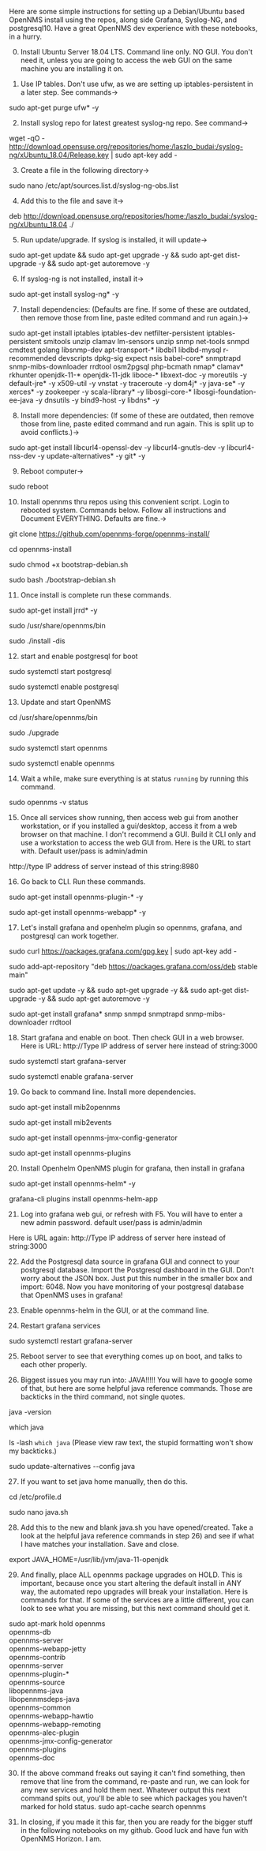 Here are some simple instructions for setting up a Debian/Ubuntu based OpenNMS install using the repos, along side Grafana, Syslog-NG, and postgresql10.
Have a great OpenNMS dev experience with these notebooks, in a hurry.

0) Install Ubuntu Server 18.04 LTS. Command line only. NO GUI. You don't need it, unless you are going to access the web GUI on the same machine you are installing it on.

1) Use IP tables. Don't use ufw, as we are setting up iptables-persistent in a later step. See commands->

sudo apt-get purge ufw* -y

2) Install syslog repo for latest greatest syslog-ng repo. See command->

wget -qO - http://download.opensuse.org/repositories/home:/laszlo_budai:/syslog-ng/xUbuntu_18.04/Release.key | sudo apt-key add -

3) Create a file in the following directory-> 

sudo nano /etc/apt/sources.list.d/syslog-ng-obs.list

4) Add this to the file and save it-> 

deb http://download.opensuse.org/repositories/home:/laszlo_budai:/syslog-ng/xUbuntu_18.04 ./

5) Run update/upgrade. If syslog is installed, it will update-> 

sudo apt-get update && sudo apt-get upgrade -y && sudo apt-get dist-upgrade -y && sudo apt-get autoremove -y

6) If syslog-ng is not installed, install it-> 

sudo apt-get install syslog-ng* -y

7) Install dependencies: (Defaults are fine. If some of these are outdated, then remove those from line, paste edited command and run again.)-> 

sudo apt-get install iptables iptables-dev netfilter-persistent iptables-persistent smitools unzip clamav lm-sensors unzip snmp net-tools snmpd cmdtest golang libsnmp-dev apt-transport-* libdbi1 libdbd-mysql r-recommended devscripts dpkg-sig expect nsis babel-core* snmptrapd snmp-mibs-downloader rrdtool osm2pgsql php-bcmath nmap* clamav* rkhunter openjdk-11-* openjdk-11-jdk liboce-* libxext-doc -y moreutils -y default-jre* -y x509-util -y vnstat -y traceroute -y dom4j* -y java-se* -y xerces* -y zookeeper -y scala-library* -y libosgi-core-* libosgi-foundation-ee-java -y dnsutils -y bind9-host -y libdns* -y

8) Install more dependencies:  (If some of these are outdated, then remove those from line, paste edited command and run again. This is split up to avoid conflicts.)-> 

sudo apt-get install libcurl4-openssl-dev -y libcurl4-gnutls-dev -y libcurl4-nss-dev -y update-alternatives* -y git* -y

9) Reboot computer-> 

sudo reboot

10) Install opennms thru repos using this convenient script. Login to rebooted system. Commands below. Follow all instructions and Document EVERYTHING. Defaults are fine.-> 

git clone https://github.com/opennms-forge/opennms-install/

cd opennms-install

sudo chmod +x bootstrap-debian.sh

sudo bash ./bootstrap-debian.sh

11) Once install is complete run these commands.

sudo apt-get install jrrd* -y

sudo /usr/share/opennms/bin

sudo ./install -dis

12) start and enable postgresql for boot

sudo systemctl start postgresql

sudo systemctl enable postgresql

13) Update and start OpenNMS

cd /usr/share/opennms/bin

sudo ./upgrade

sudo systemctl start opennms

sudo systemctl enable opennms

14) Wait a while, make sure everything is at status `running` by running this command.

sudo opennms -v status

15) Once all services show running, then access web gui from another workstation, or if you installed a gui/desktop, access it from a web browser on that machine. I don't recommend a GUI. Build it CLI only and use a workstation to access the web GUI from. Here is the URL to start with. Default user/pass is admin/admin

http://type IP address of server instead of this string:8980

16) Go back to CLI. Run these commands.

sudo apt-get install opennms-plugin-* -y

sudo apt-get install opennms-webapp* -y

17) Let's install grafana and openhelm plugin so opennms, grafana, and postgresql can work together.

sudo curl https://packages.grafana.com/gpg.key | sudo apt-key add -

sudo add-apt-repository "deb https://packages.grafana.com/oss/deb stable main"

sudo apt-get update -y && sudo apt-get upgrade -y && sudo apt-get dist-upgrade -y && sudo apt-get autoremove -y

sudo apt-get install grafana* snmp snmpd snmptrapd snmp-mibs-downloader rrdtool

18) Start grafana and enable on boot. Then check GUI in a web browser. Here is URL:  http://Type IP address of server here instead of string:3000

sudo systemctl start grafana-server

sudo systemctl enable grafana-server

19) Go back to command line. Install more dependencies.

sudo apt-get install mib2opennms

sudo apt-get install mib2events

sudo apt-get install opennms-jmx-config-generator

sudo apt-get install opennms-plugins

20) Install Openhelm OpenNMS plugin for grafana, then install in grafana

sudo apt-get install opennms-helm* -y

grafana-cli plugins install opennms-helm-app

21) Log into grafana web gui, or refresh with F5. You will have to enter a new admin password. default user/pass is admin/admin

Here is URL again:  http://Type IP address of server here instead of string:3000

22) Add the Postgresql data source in grafana GUI and connect to your postgresql database.
Import the Postgresql dashboard in the GUI. Don't worry about the JSON box. Just put this number in the smaller box and import:  6048.
Now you have monitoring of your postgresql database that OpenNMS uses in grafana!

23) Enable opennms-helm in the GUI, or at the command line.

24) Restart grafana services

sudo systemctl restart grafana-server

25) Reboot server to see that everything comes up on boot, and talks to each other properly.

26) Biggest issues you may run into: JAVA!!!!!
You will have to google some of that, but here are some helpful java reference commands. Those are backticks in the third command, not single quotes.

java -version

which java

ls -lash `which java`  (Please view raw text, the stupid formatting won't show my backticks.)

sudo update-alternatives --config java


27) If you want to set java home manually, then do this.

cd /etc/profile.d

sudo nano java.sh

28) Add this to the new and blank java.sh you have opened/created. Take a look at the helpful java reference commands in step 26) and see if what I have matches your installation. Save and close.

export JAVA_HOME=/usr/lib/jvm/java-11-openjdk

29) And finally, place ALL opennms package upgrades on HOLD. This is important, because once you start altering the default install in ANY way, the automated repo upgrades will break your installation.
Here is commands for that. If some of the services are a little different, you can look to see what you are missing, but this next command should get it.

sudo apt-mark hold opennms \
	opennms-db \
	opennms-server \
	opennms-webapp-jetty \
	opennms-contrib \
	opennms-server \
	opennms-plugin-* \
	opennms-source \
	libopennms-java \
    	libopennmsdeps-java \
    	opennms-common \
	opennms-webapp-hawtio \
	opennms-webapp-remoting \
	opennms-alec-plugin \
	opennms-jmx-config-generator \
	opennms-plugins \
	opennms-doc

30) If the above command freaks out saying it can't find something, then remove that line from the command, re-paste and run, we can look for any new services and hold them next.
Whatever output this next command spits out, you'll be able to see which packages you haven't marked for hold status.
sudo apt-cache search opennms

31) In closing, if you made it this far, then you are ready for the bigger stuff in the following notebooks on my github. Good luck and have fun with OpenNMS Horizon. I am.







